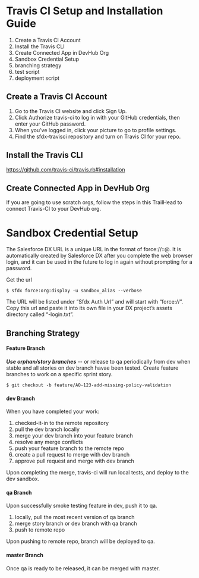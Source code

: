 # Travis CI Setup and Installation Guide

1. Create a Travis CI Account
2. Install the Travis CLI
3. Create Connected App in DevHub Org
4. Sandbox Credential Setup
5. branching strategy
6. test script
7. deployment script


## Create a Travis CI Account
1. Go to the Travis CI website and click Sign Up.  
2. Click Authorize travis-ci to log in with your GitHub credentials, then enter your GitHub password.
3. When you’ve logged in, click your picture to go to profile settings.
4. Find the sfdx-travisci repository and turn on Travis CI for your repo.

## Install the Travis CLI
https://github.com/travis-ci/travis.rb#installation

## Create Connected App in DevHub Org
If you are going to use scratch orgs, follow the steps in this TrailHead to connect Travis-CI to your DevHub org.

# Sandbox Credential Setup
The Salesforce DX URL is a unique URL in the format of force://<clientId>:<clientSecret>:<refreshToken>@<instanceUrl>. It is automatically created by Salesforce DX after you complete the web browser login, and it can be used in the future to log in again without prompting for a password.

Get the url
```
$ sfdx force:org:display -u sandbox_alias --verbose
``` 
The URL will be listed under “Sfdx Auth Url” and will start with “force://”. Copy this url and paste it into its own file in your DX project’s assets directory called “<sandboxName>-login.txt”. 

## Branching Strategy
#### Feature Branch
***Use orphan/story branches***  -- or release to qa periodically from dev when stable and all stories on dev branch havae been tested.
Create feature branches to work on a specific sprint story.
``` 
$ git checkout -b feature/AO-123-add-missing-policy-validation
```

#### dev Branch
When you have completed your work:
 1. checked-it-in to the remote repository
 2. pull the dev branch locally
 3. merge your dev branch into your feature branch
 4. resolve any merge conflicts
 5. push your feature branch to the remote repo
 6. create a pull request to merge with dev branch 
 7. approve pull request and merge with dev branch  
 
Upon completing the merge, travis-ci will run local tests, and deploy to the dev sandbox.

#### qa Branch
Upon successfully smoke testing feature in dev, push it to qa.
1. locally, pull the most recent version of qa branch
2. merge story branch or dev branch with qa branch
3. push to remote repo

Upon pushing to remote repo, branch will be deployed to qa.


#### master Branch
Once qa is ready to be released, it can be merged with master.







